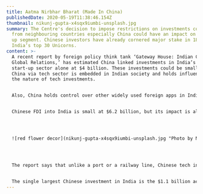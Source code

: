 ```yaml
---
title: Aatma Nirbhar Bharat (Made In China)
publishedDate: 2020-05-19T11:38:46.154Z
thumbnail: nikunj-gupta-x4sqx9iumbi-unsplash.jpg
summary: The Centre's decision to impose restrictions on investments coming in
  from neighbouring countries especially China could have an impact on the start
  up segment. Chinese investors have already cornered major stake in 18 out of
  India’s top 30 Unicorns.
content: >-
  A recent report by foreign policy think tank ‘Gateway House: Indian Council on
  Global Relations,’ has estimated China linked investments in India’s tech
  start-up sector alone at $4 billion. These investments could be small, but
  China via tech sector is embedded in Indian society and holds influence due to
  the nature of tech investments.


  Also, China holds control over other widely used foreign apps in India, as per the report published in March 2020. Chinese investments have come under scrutiny recently in the wake of Covid-19 epidemic, which is said to have been originated in China. The companies which have major Chinese investments include Big Basket, Byju’s, Delhivery, Dream 11, Flipkart, Hike, MakeMyTrip, Ola, Oyo, Paytm, Paytm Mall, PolicyBazzar, Quikr, Rivigo, Snapdeal, Swiggy, Uddan, Zomato are some where Chinese companies hold stake.


  Chinese FDI into India is small at $6.2 billion, but its impact is already outsized, given the increasing penetration of tech in India, the report says. “Chinese funding to Indian tech start-ups is making an impact disproportionate to its value, given the deepening penetration of technology across sectors in India. TikTok, owned by ByteDance, is already one of the most popular apps in India, overtaking YouTube; Xiaomi handsets are bigger than Samsung smartphones; Huawei routers are widely used. These are investments made by nearly two dozen Chinese tech companies and funds, led by giants like Alibaba, ByteDance and Tencent which have funded 92 Indian start-ups, including unicorns such as Paytm, Byju’s, Oyo and Ola. China is embedded in Indian society, the economy, and the technology ecosystem that influences it,” the report said.




  ![red flower decor](nikunj-gupta-x4sqx9iumbi-unsplash.jpg "Photo by Nikunj Gupta on Unsplash")




  The report says that unlike a port or a railway line, Chinese tech investments are invisible assets in small sizes – rarely over $100 million – and made by the private sector, which doesn’t cause immediate alarm. All this adds up to just 1.5% of the total official Chinese (including Hong Kong) FDI intoIndia.Thisdoesn’t cover investments made by funds based out of Singapore and elsewhere, where the ultimate owner is Chinese, so the actual investment in India will be higher.


  The single largest Chinese investment in India is the $1.1 billion acquisition of Gland Pharma by Fosun in 2018. This accounts for 17.7% of all Chinese FDI into India, but it is unique, the report said. Gateway House identified just five other investments by Chinese companies which exceed $100 million. This includes the $300-million investment by MG Motors. China is most active in India in the start-up space. Gateway House has identified over 75 companies, with Chinese investors concentrated in e-commerce, fintech, media/social media, aggregation services and logistics. A majority – more than half – of India’s 30 Indian unicorns (start-ups with valuation of over $1 billion) have a Chinese investor.
---
```

